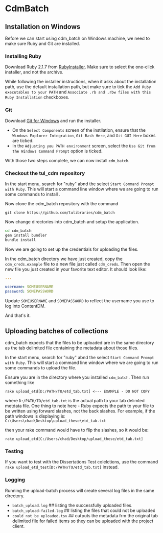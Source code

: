 # CdmBatch

## Installation on Windows

Before we can start using cdm_batch on Windows machine, we need to make sure Ruby and Git are installed.

### Installing Ruby
Download Ruby 2.1.7 from [RubyInstaller](http://rubyinstaller.org). Make sure to select the one-click installer, and not the archive. 

While following the installer instructions, when it asks about the installation path, use the default installation path, but make sure to tick the `Add Ruby executables to your PATH` and `Associate .rb and .rbw files with this Ruby Installation` checkboxes.

### Git

Download [Git for Windows](https://git-scm.com/download/win) and run the installer. 
* On the `Select Components` screen of the instllation, ensure that the `Windows Explorer Integration`, `Git Bash Here`, and `Git GUI Here` boxes are ticked.
* In the `Adjusting you PATH environment` screen, select the `Use Git from the Windows Command Prompt` option is ticked.

With those two steps complete, we can now install `cdm_batch`.

### Checkout the tul_cdm repository

In the start menu, search for "ruby" abnd the select `Start Command Prompt with Ruby`. This will start a command line window where we are going to run some commands to install .

Now clone the cdm_batch repository with the command 

`git clone https://github.com/tulibraries/cdm_batch`

Now change directories into cdm_batch and setup the application.
```bash
cd cdm_batch
gem install bundler
bundle install
```

Now we are going to set up the credentials for uploading the files.

In the cdm_batch directory we have just created, copy the `cdm_creds.example` file to a new file just called `cdm_creds`. Then open the new file you just created in your favorite text editor. It should look like:

```yaml
---

username: SOMEUSERNAME
password: SOMEPASSWORD
```

Update `SOMEUSERNAME` and `SOMEPASSWORD` to reflect the username you use to log into ContentDM.

And that's it.

## Uploading batches of collections

cdm_batch expects that the files to be uploaded are in the same directory as the tab delimited file containing the metadata about those files.

In the start menu, search for "ruby" abnd the select `Start Command Prompt with Ruby`. This will start a command line window where we are going to run some commands to upload the file.

Ensure you are in the directory where you installed `cdm_batch`. Then run something like

`rake upload_etd[D:/PATH/TO/etd_tab.txt] <--- EXAMPLE - DO NOT COPY`

where `D:/PATH/TO/etd_tab.txt` is the actual path to your tab delimted metdata file. One thing to note here - Ruby expects the path to your file to be written using forward slashes, not the back slashes. For example, if the path windows is displaying is: 
`C:\Users\chad\Desktop\upload_these\etd_tab.txt` 

then your rake command would have to flip the slashes, so it would be: 

`rake upload_etd[C:/Users/chad/Desktop/upload_these/etd_tab.txt]`

### Testing
If you want to test with the Dissertations Test colelctions, use the command `rake upload_etd_test[D:/PATH/TO/etd_tab.txt]` instead.

### Logging

Running the upload-batch process will create several log files in the same directory.
* `batch_upload.log` ## listing the successfully uploaded files. 
* `batch_upload-failed.log` ## listing the files that could not be uploaded
* `could_not_be_uploaded.tsv` ## outputs the metadata frm the original tab delimited file for failed items so they can be uploaded with the project client. 


